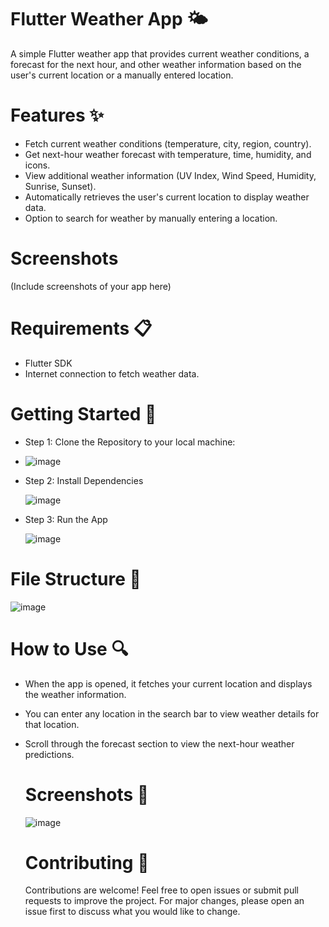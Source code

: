 # Flutter Weather App 🌤️
A simple Flutter weather app that provides current weather conditions, a forecast for the next hour, and other weather information based on the user's current location or a manually entered location.

# Features ✨
* Fetch current weather conditions (temperature, city, region, country).
* Get next-hour weather forecast with temperature, time, humidity, and icons.
* View additional weather information (UV Index, Wind Speed, Humidity, Sunrise, Sunset).
* Automatically retrieves the user's current location to display weather data.
* Option to search for weather by manually entering a location.
  
# Screenshots
(Include screenshots of your app here)

# Requirements 📋
* Flutter SDK
* Internet connection to fetch weather data.
  
# Getting Started 🚀

* Step 1: Clone the Repository to your local machine:



* ![image](https://github.com/user-attachments/assets/54c0efa4-5bd4-4da0-ae1a-dbfc4e1dfbec)

* Step 2: Install Dependencies



  ![image](https://github.com/user-attachments/assets/d1f141b5-d653-4199-816d-f2f240b39bbf)

* Step 3: Run the App



  ![image](https://github.com/user-attachments/assets/7d0113b9-9272-4761-8aa6-1fc13cde769a)

# File Structure 📂




 ![image](https://github.com/user-attachments/assets/e1c90faa-583a-4b6e-a124-00b37894e86f)

# How to Use 🔍

* When the app is opened, it fetches your current location and displays the weather information.
* You can enter any location in the search bar to view weather details for that location.
* Scroll through the forecast section to view the next-hour weather predictions.

  # Screenshots 📸
  ![image](https://github.com/user-attachments/assets/28eb70ec-ff4e-47fb-9d27-7198c1f9e7a9)

  # Contributing 🤝
  Contributions are welcome! Feel free to open issues or submit pull requests to improve the project. For major changes, please open an issue first to discuss what you would like to change.


